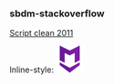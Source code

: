 ### sbdm-stackoverflow

[Script clean 2011](https://github.com/dayanarc7/sbdm-stackoverflow/blob/master/1-script_clean_2011.sql)

Inline-style: 
![alt text](https://github.com/adam-p/markdown-here/raw/master/src/common/images/icon48.png "Logo Title Text 1")
